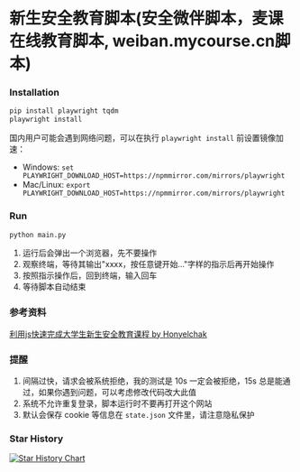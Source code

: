 # 新生安全教育脚本(安全微伴脚本，麦课在线教育脚本, weiban.mycourse.cn脚本)

### Installation

```bash
pip install playwright tqdm
playwright install
```

国内用户可能会遇到网络问题，可以在执行 `playwright install` 前设置镜像加速：

- Windows: `set PLAYWRIGHT_DOWNLOAD_HOST=https://npmmirror.com/mirrors/playwright`
- Mac/Linux: `export PLAYWRIGHT_DOWNLOAD_HOST=https://npmmirror.com/mirrors/playwright`

### Run

```bash
python main.py
```

1. 运行后会弹出一个浏览器，先不要操作
2. 观察终端，等待其输出"xxxx，按任意键开始..."字样的指示后再开始操作
3. 按照指示操作后，回到终端，输入回车
4. 等待脚本自动结束

### 参考资料

[利用js快速完成大学生新生安全教育课程 by Honyelchak](https://blog.csdn.net/m0_38072683/article/details/118878085)

### 提醒

1. 间隔过快，请求会被系统拒绝，我的测试是 10s 一定会被拒绝，15s 总是能通过，如果你遇到问题，可以考虑修改代码改大此值
3. 系统不允许重复登录，脚本运行时不要再打开这个网站
4. 默认会保存 cookie 等信息在 `state.json` 文件里，请注意隐私保护

### Star History

[![Star History Chart](https://api.star-history.com/svg?repos=panjd123/fuck-weiban&type=Date)](https://star-history.com/#panjd123/fuck-weiban&Date)

